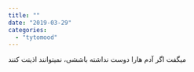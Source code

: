 ```yaml
---
title: ""
date: "2019-03-29"
categories: 
  - "tytomood"
---
```


میگفت اگر آدم هارا دوست نداشته باششی، نمیتوانند اذیتت کنند
